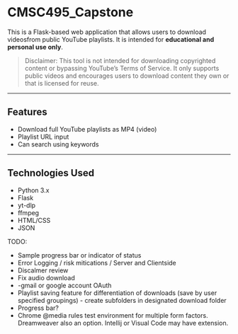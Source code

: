 # CMSC495_Capstone

This is a Flask-based web application that allows users to download videosfrom public YouTube playlists. It is intended for **educational and personal use only**.

> Disclaimer: This tool is not intended for downloading copyrighted content or bypassing YouTube’s Terms of Service. It only supports public videos and encourages users to download content they own or that is licensed for reuse.

---

## Features

- Download full YouTube playlists as MP4 (video)
- Playlist URL input
- Can search using keywords

---

## Technologies Used

- Python 3.x
- Flask
- yt-dlp 
- ffmpeg
- HTML/CSS
- JSON 

TODO:
- Sample progress bar or indicator of status
- Error Logging / risk mitications / Server and Clientside
- Discalmer review
- Fix audio download
- -gmail or google account OAuth
- Playlist saving feature for differentiation of downloads (save by user specified groupings) - create subfolders in designated download folder
- Progress bar?
- Chrome @media rules test environment for multiple form factors. Dreamweaver also an option. Intellij or Visual Code may have extension.

